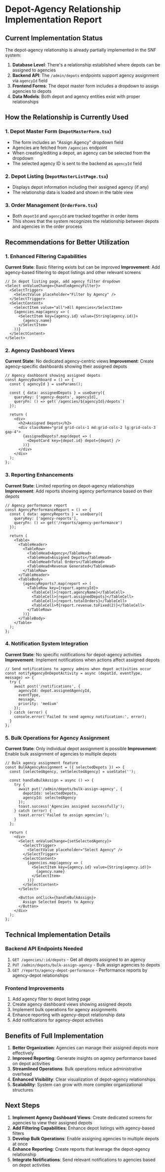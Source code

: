# Depot-Agency Relationship Implementation Report

## Current Implementation Status

The depot-agency relationship is already partially implemented in the SNF system:

1. **Database Level**: There's a relationship established where depots can be assigned to agencies
2. **Backend API**: The `/admin/depots` endpoints support agency assignment via `agencyId` field
3. **Frontend Forms**: The depot master form includes a dropdown to assign agencies to depots
4. **Data Models**: Both depot and agency entities exist with proper relationships

## How the Relationship is Currently Used

### 1. Depot Master Form (`DepotMasterForm.tsx`)
- The form includes an "Assign Agency" dropdown field
- Agencies are fetched from `/agencies` endpoint
- When creating/editing a depot, an agency can be selected from the dropdown
- The selected agency ID is sent to the backend as `agencyId` field

### 2. Depot Listing (`DepotMasterListPage.tsx`)
- Displays depot information including their assigned agency (if any)
- The relationship data is loaded and shown in the table view

### 3. Order Management (`OrderForm.tsx`)
- Both `depotId` and `agencyId` are tracked together in order items
- This shows that the system recognizes the relationship between depots and agencies in the order process

## Recommendations for Better Utilization

### 1. Enhanced Filtering Capabilities
**Current State**: Basic filtering exists but can be improved
**Improvement**: Add agency-based filtering to depot listings and other relevant screens

```tsx
// In depot listing page, add agency filter dropdown
<Select onValueChange={handleAgencyFilter}>
  <SelectTrigger>
    <SelectValue placeholder="Filter by Agency" />
  </SelectTrigger>
  <SelectContent>
    <SelectItem value="all">All Agencies</SelectItem>
    {agencies.map(agency => (
      <SelectItem key={agency.id} value={String(agency.id)}>
        {agency.name}
      </SelectItem>
    ))}
  </SelectContent>
</Select>
```

### 2. Agency Dashboard Views
**Current State**: No dedicated agency-centric views
**Improvement**: Create agency-specific dashboards showing their assigned depots

```tsx
// Agency dashboard showing assigned depots
const AgencyDashboard = () => {
  const { agencyId } = useParams();
  
  const { data: assignedDepots } = useQuery({
    queryKey: ['agency-depots', agencyId],
    queryFn: () => get(`/agencies/${agencyId}/depots`)
  });
  
  return (
    <div>
      <h2>Assigned Depots</h2>
      <div className="grid grid-cols-1 md:grid-cols-2 lg:grid-cols-3 gap-4">
        {assignedDepots?.map(depot => (
          <DepotCard key={depot.id} depot={depot} />
        ))}
      </div>
    </div>
  );
};
```

### 3. Reporting Enhancements
**Current State**: Limited reporting on depot-agency relationships
**Improvement**: Add reports showing agency performance based on their depots

```tsx
// Agency performance report
const AgencyPerformanceReport = () => {
  const { data: agencyReports } = useQuery({
    queryKey: ['agency-reports'],
    queryFn: () => get('/reports/agency-performance')
  });
  
  return (
    <Table>
      <TableHeader>
        <TableRow>
          <TableHead>Agency</TableHead>
          <TableHead>Assigned Depots</TableHead>
          <TableHead>Total Orders</TableHead>
          <TableHead>Revenue Generated</TableHead>
        </TableRow>
      </TableHeader>
      <TableBody>
        {agencyReports?.map(report => (
          <TableRow key={report.agencyId}>
            <TableCell>{report.agencyName}</TableCell>
            <TableCell>{report.assignedDepots}</TableCell>
            <TableCell>{report.totalOrders}</TableCell>
            <TableCell>₹{report.revenue.toFixed(2)}</TableCell>
          </TableRow>
        ))}
      </TableBody>
    </Table>
  );
};
```

### 4. Notification System Integration
**Current State**: No specific notifications for depot-agency activities
**Improvement**: Implement notifications when actions affect assigned depots

```tsx
// Send notifications to agency admins when depot activities occur
const notifyAgencyOnDepotActivity = async (depotId, eventType, message) => {
  try {
    await post('/notifications', {
      agencyId: depot.assignedAgencyId,
      eventType,
      message,
      priority: 'medium'
    });
  } catch (error) {
    console.error('Failed to send agency notification:', error);
  }
};
```

### 5. Bulk Operations for Agency Assignment
**Current State**: Only individual depot assignment is possible
**Improvement**: Enable bulk assignment of agencies to multiple depots

```tsx
// Bulk agency assignment feature
const BulkAgencyAssignment = ({ selectedDepots }) => {
  const [selectedAgency, setSelectedAgency] = useState('');
  
  const handleBulkAssign = async () => {
    try {
      await put('/admin/depots/bulk-assign-agency', {
        depotIds: selectedDepots,
        agencyId: selectedAgency
      });
      toast.success('Agencies assigned successfully');
    } catch (error) {
      toast.error('Failed to assign agencies');
    }
  };
  
  return (
    <div>
      <Select onValueChange={setSelectedAgency}>
        <SelectTrigger>
          <SelectValue placeholder="Select Agency" />
        </SelectTrigger>
        <SelectContent>
          {agencies.map(agency => (
            <SelectItem key={agency.id} value={String(agency.id)}>
              {agency.name}
            </SelectItem>
          ))}
        </SelectContent>
      </Select>
      
      <Button onClick={handleBulkAssign}>
        Assign Selected Depots to Agency
      </Button>
    </div>
  );
};
```

## Technical Implementation Details

### Backend API Endpoints Needed
1. `GET /agencies/:id/depots` - Get all depots assigned to an agency
2. `PUT /admin/depots/bulk-assign-agency` - Bulk assign agencies to depots
3. `GET /reports/agency-depot-performance` - Performance reports by agency-depot relationships

### Frontend Improvements
1. Add agency filter to depot listing page
2. Create agency dashboard views showing assigned depots
3. Implement bulk operations for agency assignments
4. Enhance reporting with agency-depot relationship data
5. Add notifications for agency-depot activities

## Benefits of Full Implementation

1. **Better Organization**: Agencies can manage their assigned depots more effectively
2. **Improved Reporting**: Generate insights on agency performance based on depot activities
3. **Streamlined Operations**: Bulk operations reduce administrative overhead
4. **Enhanced Visibility**: Clear visualization of depot-agency relationships
5. **Scalability**: System can grow with more complex organizational structures

## Next Steps

1. **Implement Agency Dashboard Views**: Create dedicated screens for agencies to view their assigned depots
2. **Add Filtering Capabilities**: Enhance depot listings with agency-based filters
3. **Develop Bulk Operations**: Enable assigning agencies to multiple depots at once
4. **Enhance Reporting**: Create reports that leverage the depot-agency relationship
5. **Integrate Notifications**: Send relevant notifications to agencies based on depot activities